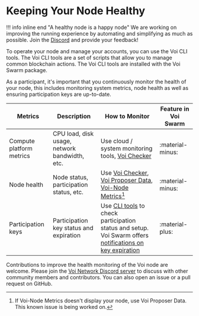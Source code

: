# Keeping Your Node Healthy

!!! info inline end "A healthy node is a happy node"
    We are working on improving the running experience by automating and simplifying as much as possible. Join the [Discord](https://discord.com/invite/vnFbrJrHeW) and provide your feedback!

To operate your node and manage your accounts, you can use the Voi CLI tools. The Voi CLI tools are a set of scripts
that allow you to manage common blockchain actions. The Voi CLI tools are installed with the Voi Swarm package.

As a participant, it's important that you continuously monitor the health of your node, this includes monitoring system
metrics, node health as well as ensuring participation keys are up-to-date.

| Metrics                  | Description                                   | How to Monitor                                                                                                                                                                                              | Feature in Voi Swarm |
|--------------------------|-----------------------------------------------|-------------------------------------------------------------------------------------------------------------------------------------------------------------------------------------------------------------|----------------------|
| Compute platform metrics | CPU load, disk usage, network bandwidth, etc. | Use cloud / system monitoring tools, [Voi Checker](https://github.com/crypto-morph/voi-checker)                                                                                                             | :material-minus:     |
| Node health              | Node status, participation status, etc.       | Use [Voi Checker](https://github.com/crypto-morph/voi-checker), [Voi Proposer Data](https://cswenor.github.io/voi-proposer-data/health.html), [Voi-Node Metrics](https://voi-node-info.boeieruurd.com/)[^1] | :material-minus:     |
| Participation keys       | Participation key status and expiration       | Use [CLI tools](../cli-tools.md) to check participation status and setup. Voi Swarm offers [notifications on key expiration](../setup-notifications)                                                        | :material-plus:      |

Contributions to improve the health monitoring of the Voi node are welcome.
Please join the [Voi Network Discord server](https://discord.com/invite/vnFbrJrHeW) to discuss with other community members and contributors. You can also open an issue or a pull request on GitHub.

[^1]: If Voi-Node Metrics doesn't display your node, use Voi Proposer Data. This known issue is being worked on.
